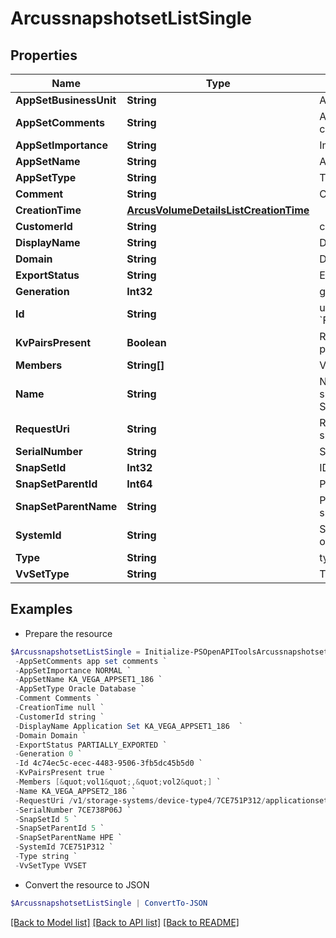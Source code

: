 # ArcussnapshotsetListSingle
## Properties

Name | Type | Description | Notes
------------ | ------------- | ------------- | -------------
**AppSetBusinessUnit** | **String** | Appset BusinessUnit | [optional] 
**AppSetComments** | **String** | Application set comments | [optional] 
**AppSetImportance** | **String** | Importance Level | [optional] 
**AppSetName** | **String** | Application set name | [optional] 
**AppSetType** | **String** | Type of the snapshotset | [optional] 
**Comment** | **String** | Comments if any | [optional] 
**CreationTime** | [**ArcusVolumeDetailsListCreationTime**](ArcusVolumeDetailsListCreationTime.md) |  | [optional] 
**CustomerId** | **String** | customerId | [optional] 
**DisplayName** | **String** | Display Name | [optional] 
**Domain** | **String** | Domain name | [optional] 
**ExportStatus** | **String** | Export status | [optional] 
**Generation** | **Int32** | generation | [optional] 
**Id** | **String** | uid of the snapshotset. &#x60;Filter&#x60; | [optional] 
**KvPairsPresent** | **Boolean** | Represents KV pairs present or not | [optional] 
**Members** | **String[]** | Volume Names | [optional] 
**Name** | **String** | Name of the snapshotset. &#x60;Filter, Sort&#x60; | [optional] 
**RequestUri** | **String** | RequestUri for snapshotsets resources | [optional] 
**SerialNumber** | **String** | Serial number. | [optional] 
**SnapSetId** | **Int32** | ID | [optional] 
**SnapSetParentId** | **Int64** | ParentId of the snapSet | [optional] 
**SnapSetParentName** | **String** | Parent name of the snapSet | [optional] 
**SystemId** | **String** | SystemUid/serialNumber of the array. | [optional] 
**Type** | **String** | type | [optional] 
**VvSetType** | **String** | Type of the volume-set | [optional] 

## Examples

- Prepare the resource
```powershell
$ArcussnapshotsetListSingle = Initialize-PSOpenAPIToolsArcussnapshotsetListSingle  -AppSetBusinessUnit cssl `
 -AppSetComments app set comments `
 -AppSetImportance NORMAL `
 -AppSetName KA_VEGA_APPSET1_186 `
 -AppSetType Oracle Database `
 -Comment Comments `
 -CreationTime null `
 -CustomerId string `
 -DisplayName Application Set KA_VEGA_APPSET1_186  `
 -Domain Domain `
 -ExportStatus PARTIALLY_EXPORTED `
 -Generation 0 `
 -Id 4c74ec5c-ecec-4483-9506-3fb5dc45b5d0 `
 -KvPairsPresent true `
 -Members [&quot;vol1&quot;,&quot;vol2&quot;] `
 -Name KA_VEGA_APPSET2_186 `
 -RequestUri /v1/storage-systems/device-type4/7CE751P312/applicationsets/fd3244ef7f1ab8bd16500c7a41bdf8f8/snapshots `
 -SerialNumber 7CE738P06J `
 -SnapSetId 5 `
 -SnapSetParentId 5 `
 -SnapSetParentName HPE `
 -SystemId 7CE751P312 `
 -Type string `
 -VvSetType VVSET
```

- Convert the resource to JSON
```powershell
$ArcussnapshotsetListSingle | ConvertTo-JSON
```

[[Back to Model list]](../README.md#documentation-for-models) [[Back to API list]](../README.md#documentation-for-api-endpoints) [[Back to README]](../README.md)

